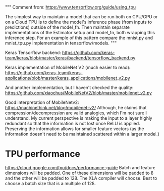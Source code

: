 """
Comment from: https://www.tensorflow.org/guide/using_tpu

The simplest way to maintain a model that can be run both on CPU/GPU or on a 
Cloud TPU is to define the model's inference phase (from inputs to predictions) 
outside of the model_fn. Then maintain separate implementations of the Estimator
setup and model_fn, both wrapping this inference step. For an example of this 
pattern compare the mnist.py and mnist_tpu.py implementation in tensorflow/models.
"""

Keras Tensorflow backend:
https://github.com/keras-team/keras/blob/master/keras/backend/tensorflow_backend.py

Keras implementation of MobileNet V2 (much easier to read):
https://github.com/keras-team/keras-applications/blob/master/keras_applications/mobilenet_v2.py

And another implementation, but I haven't checked the quality:
https://github.com/xiaochus/MobileNetV2/blob/master/mobilenet_v2.py

Good interpretation of MobileNetv2:
https://machinethink.net/blog/mobilenet-v2/
Although, he claims that compression/decompression are valid analogies, which
I'm not sure I understand. My current perspective is making the input to a layer
highly redundant so that the information is not lost once ReLU is applied. 
Preserving the information allows for smaller feature vectors (as the 
information doesn't need to be maintained scattered within a larger model.)


TPU performance
===============
https://cloud.google.com/tpu/docs/performance-guide
Batch and feature dimensions will be padded. One of these dimensions will be 
padded to 8 and the other will be padded to 128. The XLA compiler will choose.
Best to choose a batch size that is a multiple of 128. 
